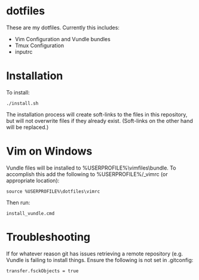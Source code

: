 dotfiles
========

These are my dotfiles. Currently this includes:

 * Vim Configuration and Vundle bundles
 * Tmux Configuration
 * inputrc

Installation
============

To install:

    ./install.sh

The installation process will create soft-links to the files in this repository,
but will not overwrite files if they already exist. (Soft-links on the other
hand will be replaced.)

Vim on Windows
=======================

Vundle files will be installed to %USERPROFILE%\vimfiles\bundle. To accomplish
this add the following to %USERPROFILE%/_vimrc (or appropriate location):

	source %USERPROFILE%\dotfiles\vimrc
	
Then run:

	install_vundle.cmd

Troubleshooting
===============

If for whatever reason git has issues retrieving a remote repository (e.g. Vundle
is failing to install things. Ensure the following is not set in .gitconfig:

    transfer.fsckObjects = true

